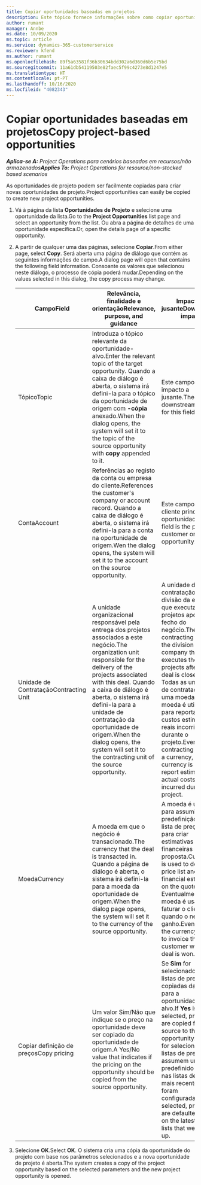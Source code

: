 ```yaml
---
title: Copiar oportunidades baseadas em projetos
description: Este tópico fornece informações sobre como copiar oportunidades baseadas em projetos no Project Operations.
author: rumant
manager: Annbe
ms.date: 10/09/2020
ms.topic: article
ms.service: dynamics-365-customerservice
ms.reviewer: kfend
ms.author: rumant
ms.openlocfilehash: 89f5a63581f36b30634bdd302a6d360d6b5e75bd
ms.sourcegitcommit: 11a61db54119503e82faec5f99c4273e8d1247e5
ms.translationtype: HT
ms.contentlocale: pt-PT
ms.lasthandoff: 10/16/2020
ms.locfileid: "4082343"
---
```

# <a name="copy-project-based-opportunities"></a><span data-ttu-id="8b4c5-103">Copiar oportunidades baseadas em projetos</span><span class="sxs-lookup"><span data-stu-id="8b4c5-103">Copy project-based opportunities</span></span>

<span data-ttu-id="8b4c5-104">_**Aplica-se A:** Project Operations para cenários baseados em recursos/não armazenados_</span><span class="sxs-lookup"><span data-stu-id="8b4c5-104">_**Applies To:** Project Operations for resource/non-stocked based scenarios_</span></span>


<span data-ttu-id="8b4c5-105">As oportunidades de projeto podem ser facilmente copiadas para criar novas oportunidades de projeto.</span><span class="sxs-lookup"><span data-stu-id="8b4c5-105">Project opportunities can easily be copied to create new project opportunities.</span></span> 

1. <span data-ttu-id="8b4c5-106">Vá à página da lista **Oportunidades de Projeto** e selecione uma oportunidade da lista.</span><span class="sxs-lookup"><span data-stu-id="8b4c5-106">Go to the **Project Opportunities** list page and select an opportunity from the list.</span></span> <span data-ttu-id="8b4c5-107">Ou abra a página de detalhes de uma oportunidade específica.</span><span class="sxs-lookup"><span data-stu-id="8b4c5-107">Or, open the details page of a specific opportunity.</span></span> 
2. <span data-ttu-id="8b4c5-108">A partir de qualquer uma das páginas, selecione **Copiar**.</span><span class="sxs-lookup"><span data-stu-id="8b4c5-108">From either page, select **Copy**.</span></span> <span data-ttu-id="8b4c5-109">Será aberta uma página de diálogo que contém as seguintes informações de campo.</span><span class="sxs-lookup"><span data-stu-id="8b4c5-109">A dialog page will open that contains the following field information.</span></span> <span data-ttu-id="8b4c5-110">Consoante os valores que selecionou neste diálogo, o processo de cópia poderá mudar.</span><span class="sxs-lookup"><span data-stu-id="8b4c5-110">Depending on the values selected in this dialog, the copy process may change.</span></span>

    | <span data-ttu-id="8b4c5-111">**Campo**</span><span class="sxs-lookup"><span data-stu-id="8b4c5-111">**Field**</span></span> | <span data-ttu-id="8b4c5-112">**Relevância, finalidade e orientação**</span><span class="sxs-lookup"><span data-stu-id="8b4c5-112">**Relevance, purpose, and guidance**</span></span> | <span data-ttu-id="8b4c5-113">**Impacto a jusante**</span><span class="sxs-lookup"><span data-stu-id="8b4c5-113">**Downstream impact**</span></span> |
    | --- | --- | --- |
    | <span data-ttu-id="8b4c5-114">Tópico</span><span class="sxs-lookup"><span data-stu-id="8b4c5-114">Topic</span></span> | <span data-ttu-id="8b4c5-115">Introduza o tópico relevante da oportunidade-alvo.</span><span class="sxs-lookup"><span data-stu-id="8b4c5-115">Enter the relevant topic of the target opportunity.</span></span> <span data-ttu-id="8b4c5-116">Quando a caixa de diálogo é aberta, o sistema irá defini-la para o tópico da oportunidade de origem com **-cópia** anexado.</span><span class="sxs-lookup"><span data-stu-id="8b4c5-116">When the dialog opens, the system will set it to the topic of the source opportunity with **copy** appended to it.</span></span> | <span data-ttu-id="8b4c5-117">Este campo não tem impacto a jusante.</span><span class="sxs-lookup"><span data-stu-id="8b4c5-117">There's no downstream impact for this field.</span></span> |
    | <span data-ttu-id="8b4c5-118">Conta</span><span class="sxs-lookup"><span data-stu-id="8b4c5-118">Account</span></span> | <span data-ttu-id="8b4c5-119">Referências ao registo da conta ou empresa do cliente.</span><span class="sxs-lookup"><span data-stu-id="8b4c5-119">References the customer's company or account record.</span></span> <span data-ttu-id="8b4c5-120">Quando a caixa de diálogo é aberta, o sistema irá defini-la para a conta na oportunidade de origem.</span><span class="sxs-lookup"><span data-stu-id="8b4c5-120">Wen the dialog opens, the system will set it to the account on the source opportunity.</span></span> | <span data-ttu-id="8b4c5-121">Este campo é o cliente principal na oportunidade.</span><span class="sxs-lookup"><span data-stu-id="8b4c5-121">This field is the primary customer on the opportunity.</span></span> |
    | <span data-ttu-id="8b4c5-122">Unidade de Contratação</span><span class="sxs-lookup"><span data-stu-id="8b4c5-122">Contracting Unit</span></span> | <span data-ttu-id="8b4c5-123">A unidade organizacional responsável pela entrega dos projetos associados a este negócio.</span><span class="sxs-lookup"><span data-stu-id="8b4c5-123">The organization unit responsible for the delivery of the projects associated with this deal.</span></span> <span data-ttu-id="8b4c5-124">Quando a caixa de diálogo é aberta, o sistema irá defini-la para a unidade de contratação da oportunidade de origem.</span><span class="sxs-lookup"><span data-stu-id="8b4c5-124">When the dialog opens, the system will set it to the contracting unit of the source opportunity.</span></span> | <span data-ttu-id="8b4c5-125">A unidade de contratação é a divisão da empresa que executa os projetos após o fecho do negócio.</span><span class="sxs-lookup"><span data-stu-id="8b4c5-125">The contracting unit is the division of the company that executes the projects after the deal is closed.</span></span> <span data-ttu-id="8b4c5-126">Todas as unidades de contratação têm uma moeda, e esta moeda é utilizada para reportar os custos estimados e reais incorridos durante o projeto.</span><span class="sxs-lookup"><span data-stu-id="8b4c5-126">Every contracting unit has a currency, and this currency is used to report estimated and actual costs incurred during the project.</span></span> |
    | <span data-ttu-id="8b4c5-127">Moeda</span><span class="sxs-lookup"><span data-stu-id="8b4c5-127">Currency</span></span> | <span data-ttu-id="8b4c5-128">A moeda em que o negócio é transacionado.</span><span class="sxs-lookup"><span data-stu-id="8b4c5-128">The currency that the deal is transacted in.</span></span> <span data-ttu-id="8b4c5-129">Quando a página de diálogo é aberta, o sistema irá defini-la para a moeda da oportunidade de origem.</span><span class="sxs-lookup"><span data-stu-id="8b4c5-129">When the dialog page opens, the system will set it to the currency of the source opportunity.</span></span> | <span data-ttu-id="8b4c5-130">A moeda é usada para assumir a predefinição de uma lista de preços e para criar estimativas financeiras na proposta.</span><span class="sxs-lookup"><span data-stu-id="8b4c5-130">Currency is used to default a price list and build financial estimates on the quote.</span></span> <span data-ttu-id="8b4c5-131">Eventualmente, a moeda é usada para faturar o cliente quando o negócio é ganho.</span><span class="sxs-lookup"><span data-stu-id="8b4c5-131">Eventually, the currency is used to invoice the customer when the deal is won.</span></span> |
    | <span data-ttu-id="8b4c5-132">Copiar definição de preços</span><span class="sxs-lookup"><span data-stu-id="8b4c5-132">Copy pricing</span></span> | <span data-ttu-id="8b4c5-133">Um valor Sim/Não que indique se o preço na oportunidade deve ser copiado da oportunidade de origem.</span><span class="sxs-lookup"><span data-stu-id="8b4c5-133">A Yes/No value that indicates if the pricing on the opportunity should be copied from the source opportunity.</span></span> | <span data-ttu-id="8b4c5-134">Se **Sim** for selecionado, as listas de preços são copiadas da origem para a oportunidade-alvo.</span><span class="sxs-lookup"><span data-stu-id="8b4c5-134">If **Yes** is selected, price lists are copied from the source to the target opportunity.</span></span> <span data-ttu-id="8b4c5-135">Se **Não** for selecionado, as listas de preços assumem um valor predefinido baseado nas listas de preços mais recentes que foram configuradas.</span><span class="sxs-lookup"><span data-stu-id="8b4c5-135">If **No** is selected, price lists are defaulted based on the latest price lists that were set up.</span></span> |

3. <span data-ttu-id="8b4c5-136">Selecione **OK**.</span><span class="sxs-lookup"><span data-stu-id="8b4c5-136">Select **OK**.</span></span> <span data-ttu-id="8b4c5-137">O sistema cria uma cópia da oportunidade do projeto com base nos parâmetros selecionados e a nova oportunidade de projeto é aberta.</span><span class="sxs-lookup"><span data-stu-id="8b4c5-137">The system creates a copy of the project opportunity based on the selected parameters and the new project opportunity is opened.</span></span>
